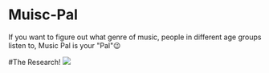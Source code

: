 # Muisc-Pal
If you want to figure out what genre of music, people in different age groups listen to, Music Pal is your "Pal"😉

#The Research!
![](https://uofwaterloo-my.sharepoint.com/:u:/r/personal/ajavadim_uwaterloo_ca/Documents/file.url?csf=1&web=1&e=hRwB0v)
